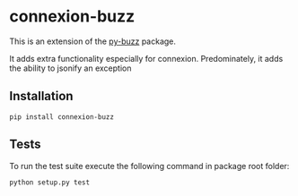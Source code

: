 connexion-buzz
==============

This is an extension of the [py-buzz](https://github.com/dusktreader/py-buzz)
package.

It adds extra functionality especially for connexion. Predominately, it adds the
ability to jsonify an exception

Installation
------------

```
pip install connexion-buzz
```

Tests
-----

To run the test suite execute the following command in package root folder:

```
python setup.py test
```
